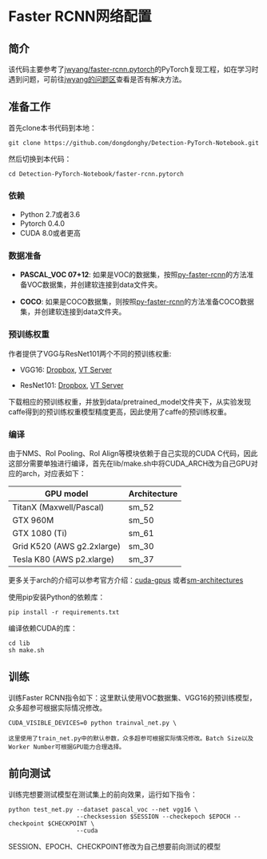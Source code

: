 #  Faster RCNN网络配置

## 简介

该代码主要参考了[jwyang/faster-rcnn.pytorch](https://github.com/jwyang/faster-rcnn.pytorch)的PyTorch复现工程，如在学习时遇到问题，可前往[jwyang的问题区](https://github.com/jwyang/faster-rcnn.pytorch/issues)查看是否有解决方法。

## 准备工作

首先clone本书代码到本地：
```
git clone https://github.com/dongdonghy/Detection-PyTorch-Notebook.git
```

然后切换到本代码：
```
cd Detection-PyTorch-Notebook/faster-rcnn.pytorch
```

### 依赖

* Python 2.7或者3.6
* Pytorch 0.4.0
* CUDA 8.0或者更高

### 数据准备

* **PASCAL_VOC 07+12**: 如果是VOC的数据集，按照[py-faster-rcnn](https://github.com/rbgirshick/py-faster-rcnn#beyond-the-demo-installation-for-training-and-testing-models)的方法准备VOC数据集，并创建软连接到data文件夹。

* **COCO**: 如果是COCO数据集，则按照[py-faster-rcnn](https://github.com/rbgirshick/py-faster-rcnn#beyond-the-demo-installation-for-training-and-testing-models)的方法准备COCO数据集，并创建软连接到data文件夹。

### 预训练权重

作者提供了VGG与ResNet101两个不同的预训练权重:

* VGG16: [Dropbox](https://www.dropbox.com/s/s3brpk0bdq60nyb/vgg16_caffe.pth?dl=0), [VT Server](https://filebox.ece.vt.edu/~jw2yang/faster-rcnn/pretrained-base-models/vgg16_caffe.pth)

* ResNet101: [Dropbox](https://www.dropbox.com/s/iev3tkbz5wyyuz9/resnet101_caffe.pth?dl=0), [VT Server](https://filebox.ece.vt.edu/~jw2yang/faster-rcnn/pretrained-base-models/resnet101_caffe.pth)

下载相应的预训练权重，并放到data/pretrained_model文件夹下，从实验发现caffe得到的预训练权重模型精度更高，因此使用了caffe的预训练权重。

### 编译

由于NMS、RoI Pooling、RoI Align等模块依赖于自己实现的CUDA C代码，因此这部分需要单独进行编译，首先在lib/make.sh中将CUDA_ARCH改为自己GPU对应的arch，对应表如下：

  | GPU model  | Architecture |
  | ------------- | ------------- |
  | TitanX (Maxwell/Pascal) | sm_52 |
  | GTX 960M | sm_50 |
  | GTX 1080 (Ti) | sm_61 |
  | Grid K520 (AWS g2.2xlarge) | sm_30 |
  | Tesla K80 (AWS p2.xlarge) | sm_37 |

更多关于arch的介绍可以参考官方介绍：[cuda-gpus](https://developer.nvidia.com/cuda-gpus) 或者[sm-architectures](http://arnon.dk/matching-sm-architectures-arch-and-gencode-for-various-nvidia-cards/)

使用pip安装Python的依赖库：
```
pip install -r requirements.txt
```

编译依赖CUDA的库：

```
cd lib
sh make.sh
```

## 训练

训练Faster RCNN指令如下：这里默认使用VOC数据集、VGG16的预训练模型，众多超参可根据实际情况修改。
```
CUDA_VISIBLE_DEVICES=0 python trainval_net.py \

这里使用了train_net.py中的默认参数，众多超参可根据实际情况修改。Batch Size以及Worker Number可根据GPU能力合理选择。

```
## 前向测试

训练完想要测试模型在测试集上的前向效果，运行如下指令：
```
python test_net.py --dataset pascal_voc --net vgg16 \
                   --checksession $SESSION --checkepoch $EPOCH --checkpoint $CHECKPOINT \
                   --cuda
```
SESSION、EPOCH、CHECKPOINT修改为自己想要前向测试的模型

